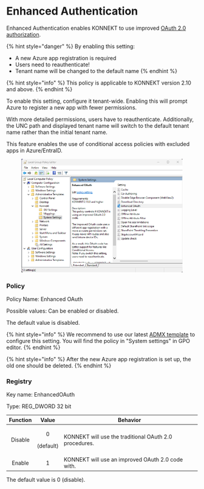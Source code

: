 # Enhanced Authentication

Enhanced Authentication enables KONNEKT to use improved [OAuth 2.0 authorization](https://learn.microsoft.com/en-us/entra/identity-platform/v2-oauth2-auth-code-flow#protocol-details).

{% hint style="danger" %}
By enabling this setting:

* A new Azure app registration is required
* Users need to reauthenticate!
* Tenant name will be changed to the default name
{% endhint %}

{% hint style="info" %}
This policy is applicable to KONNEKT version 2.10 and above.
{% endhint %}

To enable this setting, configure it tenant-wide. Enabling this will prompt Azure to register a new app with fewer permissions.

With more detailed permissions, users have to reauthenticate. Additionally, the UNC path and displayed tenant name will switch to the default tenant name rather than the initial tenant name.

This feature enables the use of conditional access policies with excluded apps in Azure/EntraID.

<figure><img src="../../.gitbook/assets/image.png" alt=""><figcaption></figcaption></figure>

### Policy

Policy Name: Enhanced OAuth

Possible values: Can be enabled or disabled.&#x20;

The default value is disabled.

{% hint style="info" %}
We recommend to use our latest [ADMX template](../management-options/settings-via-gpo.md#admx-file) to configure this setting. You will find the policy in "System settings" in GPO editor.
{% endhint %}

{% hint style="info" %}
After the new Azure app registration is set up, the old one should be deleted.
{% endhint %}



### Registry

Key name: EnhancedOAuth

Type: REG\_DWORD 32 bit

| Function |           Value          | Behavior                                               |
| :------: | :----------------------: | ------------------------------------------------------ |
|  Disable | <p>0</p><p>(default)</p> | KONNEKT will use the traditional OAuth 2.0 procedures. |
|  Enable  |             1            | KONNEKT will use an improved OAuth 2.0 code with.      |

The default value is 0 (disable).
